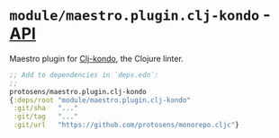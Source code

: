 # `module/maestro.plugin.clj-kondo` - [API](API.md)

Maestro plugin for [Clj-kondo](https://github.com/clj-kondo/clj-kondo), the Clojure linter.

```clojure
;; Add to dependencies in `deps.edn`:
;;
protosens/maestro.plugin.clj-kondo
{:deps/root "module/maestro.plugin.clj-kondo"
 :git/sha   "..."
 :git/tag   "..."
 :git/url   "https://github.com/protosens/monorepo.cljc"}
```


